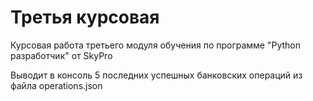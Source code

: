 # Третья курсовая
Курсовая работа третьего модуля обучения по программе "Python разработчик" от SkyPro

Выводит в консоль 5 последних успешных банковских операций из файла  operations.json
